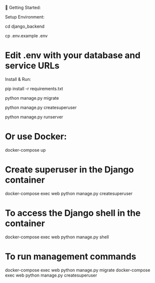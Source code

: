 🚀 Getting Started:

Setup Environment:


cd django_backend

cp .env.example .env

# Edit .env with your database and service URLs
Install & Run:


pip install -r requirements.txt

python manage.py migrate

python manage.py createsuperuser

python manage.py runserver


# Or use Docker:


docker-compose up


# Create superuser in the Django container
docker-compose exec web python manage.py createsuperuser

# To access the Django shell in the container
docker-compose exec web python manage.py shell

# To run management commands
docker-compose exec web python manage.py migrate
docker-compose exec web python manage.py createsuperuser
